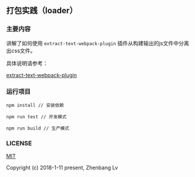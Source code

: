 ## 打包实践（loader）

### 主要内容

讲解了如何使用 `extract-text-webpack-plugin` 插件从构建输出的js文件中分离出css文件。

具体说明请参考：

[extract-text-webpack-plugin](https://github.com/lvzhenbang/webpack-learning/tree/master/doc/first/extract-text-webpack-plugin.md)


### 运行项目

```
npm install // 安装依赖

npm run test // 开发模式

npm run build // 生产模式
```


### LICENSE

[MIT](https://opensource.org/licenses/MIT)

Copyright (c) 2018-1-11 present, Zhenbang Lv
